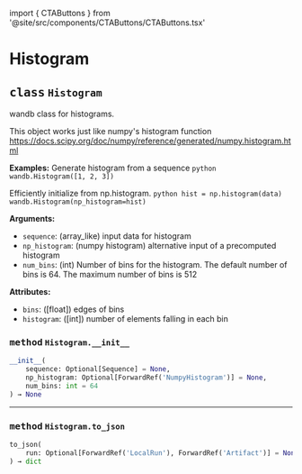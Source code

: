 import { CTAButtons } from '@site/src/components/CTAButtons/CTAButtons.tsx'

# Histogram

<CTAButtons githubLink='https://github.com/wandb/wandb/blob/main/wandb/sdk/data_types/histogram.py'/>




## <kbd>class</kbd> `Histogram`
wandb class for histograms. 

This object works just like numpy's histogram function https://docs.scipy.org/doc/numpy/reference/generated/numpy.histogram.html 



**Examples:**
  Generate histogram from a sequence ```python
     wandb.Histogram([1, 2, 3])
    ``` 

 Efficiently initialize from np.histogram. ```python
     hist = np.histogram(data)
     wandb.Histogram(np_histogram=hist)
    ``` 



**Arguments:**
 
 - `sequence`:  (array_like) input data for histogram 
 - `np_histogram`:  (numpy histogram) alternative input of a precomputed histogram 
 - `num_bins`:  (int) Number of bins for the histogram.  The default number of bins  is 64.  The maximum number of bins is 512 



**Attributes:**
 
 - `bins`:  ([float]) edges of bins 
 - `histogram`:  ([int]) number of elements falling in each bin 

### <kbd>method</kbd> `Histogram.__init__`

```python
__init__(
    sequence: Optional[Sequence] = None,
    np_histogram: Optional[ForwardRef('NumpyHistogram')] = None,
    num_bins: int = 64
) → None
```








---

### <kbd>method</kbd> `Histogram.to_json`

```python
to_json(
    run: Optional[ForwardRef('LocalRun'), ForwardRef('Artifact')] = None
) → dict
```